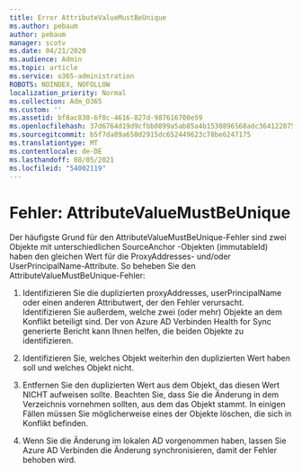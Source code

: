 ```yaml
---
title: Error AttributeValueMustBeUnique
ms.author: pebaum
author: pebaum
manager: scotv
ms.date: 04/21/2020
ms.audience: Admin
ms.topic: article
ms.service: o365-administration
ROBOTS: NOINDEX, NOFOLLOW
localization_priority: Normal
ms.collection: Adm_O365
ms.custom: ''
ms.assetid: bf8ac830-6f0c-4616-827d-987616700e59
ms.openlocfilehash: 37d6764d19d9cfbb0899a5ab85a4b1530896568adc364122075b7d6f2a32970a
ms.sourcegitcommit: b5f7da89a650d2915dc652449623c78be6247175
ms.translationtype: MT
ms.contentlocale: de-DE
ms.lasthandoff: 08/05/2021
ms.locfileid: "54002119"
---
```

# <a name="error-attributevaluemustbeunique"></a>Fehler: AttributeValueMustBeUnique

Der häufigste Grund für den AttributeValueMustBeUnique-Fehler sind zwei Objekte mit unterschiedlichen SourceAnchor -Objekten (immutableId) haben den gleichen Wert für die ProxyAddresses- und/oder UserPrincipalName-Attribute. So beheben Sie den AttributeValueMustBeUnique-Fehler:
  
1. Identifizieren Sie die duplizierten proxyAddresses, userPrincipalName oder einen anderen Attributwert, der den Fehler verursacht. Identifizieren Sie außerdem, welche zwei (oder mehr) Objekte an dem Konflikt beteiligt sind. Der von Azure AD Verbinden Health for Sync generierte Bericht kann Ihnen helfen, die beiden Objekte zu identifizieren.
    
2. Identifizieren Sie, welches Objekt weiterhin den duplizierten Wert haben soll und welches Objekt nicht.
    
3. Entfernen Sie den duplizierten Wert aus dem Objekt, das diesen Wert NICHT aufweisen sollte. Beachten Sie, dass Sie die Änderung in dem Verzeichnis vornehmen sollten, aus dem das Objekt stammt. In einigen Fällen müssen Sie möglicherweise eines der Objekte löschen, die sich in Konflikt befinden.
    
4. Wenn Sie die Änderung im lokalen AD vorgenommen haben, lassen Sie Azure AD Verbinden die Änderung synchronisieren, damit der Fehler behoben wird.
    

